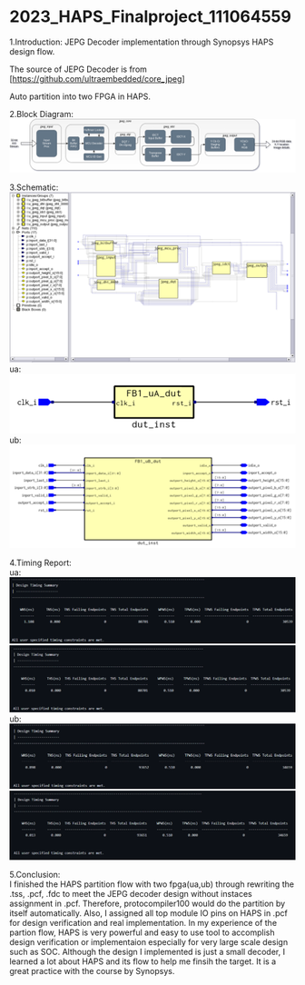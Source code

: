 # 2023_HAPS_Finalproject_111064559
1.Introduction:
JEPG Decoder implementation through Synopsys HAPS design flow.

The source of JEPG Decoder is from [https://github.com/ultraembedded/core_jpeg]

Auto partition into two FPGA in HAPS.  

2.Block Diagram:  
![block_diagram](block_diagram.png)  

3.Schematic:  
![JPEG DECODER](schematic.png)  
ua:  
![ua_schem](ua_schem.png)  
ub:  
![ub_schem](ub_schem.png)   

4.Timing Report:  
ua:  
![ua1](ua1.png)  
![ua2](ua2.png)  
ub:  
![ub1](ub1.png)  
![ub2](ub2.png) 

5.Conclusion:  
I finished the HAPS partition flow with two fpga(ua,ub) through rewriting the .tss, .pcf, .fdc to meet the JEPG decoder design without instaces assignment in .pcf.
Therefore, protocompiler100 would do the partition by itself automatically.
Also, I assigned all top module IO pins on HAPS in .pcf for design verification and real implementation.
In my experience of the partion flow, HAPS is very powerful and easy to use tool to accomplish design verification or implementaion especially for very large scale design such as SOC.
Although the design I implemented is just a small decoder, I learned a lot about HAPS and its flow to help me finsih the target.
It is a great practice with the course by Synopsys.
